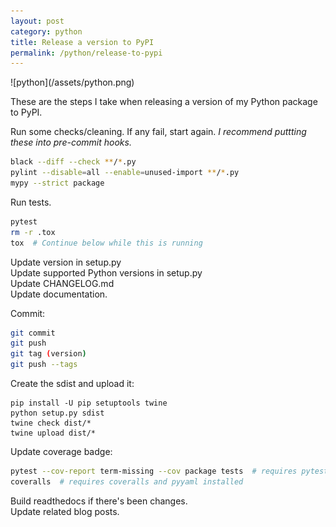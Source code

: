 ```yaml
---
layout: post
category: python
title: Release a version to PyPI
permalink: /python/release-to-pypi
---
```

<div class="wide-logos" markdown="1">
![python](/assets/python.png)
</div>

These are the steps I take when releasing a version of my Python package to
PyPI.

Run some checks/cleaning. If any fail, start again.
_I recommend puttting these into pre-commit hooks._
```sh
black --diff --check **/*.py
pylint --disable=all --enable=unused-import **/*.py
mypy --strict package
```
Run tests.
```sh
pytest
rm -r .tox
tox  # Continue below while this is running
```

Update version in setup.py  
Update supported Python versions in setup.py  
Update CHANGELOG.md  
Update documentation.  

Commit:
```sh
git commit
git push
git tag (version)
git push --tags
```

Create the sdist and upload it:
```
pip install -U pip setuptools twine
python setup.py sdist
twine check dist/*
twine upload dist/*
```

Update coverage badge:
```sh
pytest --cov-report term-missing --cov package tests  # requires pytest-cov
coveralls  # requires coveralls and pyyaml installed
```

Build readthedocs if there's been changes.  
Update related blog posts.  
